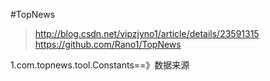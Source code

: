 #TopNews
>http://blog.csdn.net/vipzjyno1/article/details/23591315
>https://github.com/Rano1/TopNews


1.com.topnews.tool.Constants==》数据来源